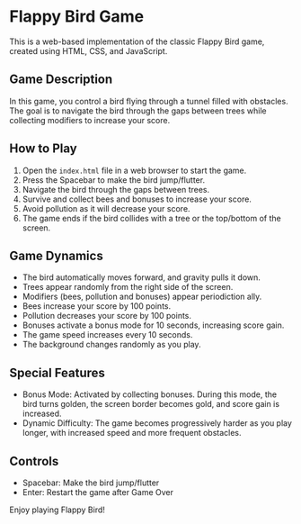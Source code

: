 # Flappy Bird Game

This is a web-based implementation of the classic Flappy Bird game, created using HTML, CSS, and JavaScript.

## Game Description

In this game, you control a bird flying through a tunnel filled with obstacles. The goal is to navigate the bird through the gaps between trees while collecting modifiers to increase your score.

## How to Play

1. Open the `index.html` file in a web browser to start the game.
2. Press the Spacebar to make the bird jump/flutter.
3. Navigate the bird through the gaps between trees.
4. Survive and collect bees and bonuses to increase your score.
5. Avoid pollution as it will decrease your score.
6. The game ends if the bird collides with a tree or the top/bottom of the screen.

## Game Dynamics

- The bird automatically moves forward, and gravity pulls it down.
- Trees appear randomly from the right side of the screen.
- Modifiers (bees, pollution and bonuses) appear periodiction ally.
- Bees increase your score by 100 points.
- Pollution decreases your score by 100 points.
- Bonuses activate a bonus mode for 10 seconds, increasing score gain.
- The game speed increases every 10 seconds.
- The background changes randomly as you play.

## Special Features

- Bonus Mode: Activated by collecting bonuses. During this mode, the bird turns golden, the screen border becomes gold, and score gain is increased.
- Dynamic Difficulty: The game becomes progressively harder as you play longer, with increased speed and more frequent obstacles.

## Controls

- Spacebar: Make the bird jump/flutter
- Enter: Restart the game after Game Over

Enjoy playing Flappy Bird!